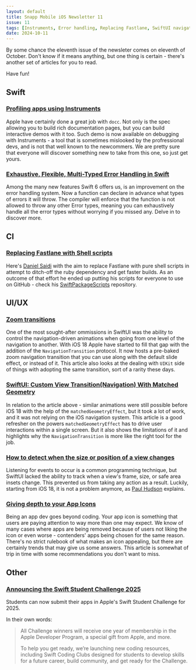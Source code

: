 ```yaml
---
layout: default
title: Snapp Mobile iOS Newsletter 11
issue: 11
tags: [Instruments, Error handling, Replacing Fastlane, SwiftUI navigation and geometry transitions]
date: 2024-10-11
---
```


By some chance the eleventh issue of the newsleter comes on eleventh of October. Don't know if it means anything, but one thing is certain - there's another set of articles for you to read.

Have fun!

## Swift

### [Profiling apps using Instruments](https://developer.apple.com/tutorials/instruments)

Apple have certainly done a great job with `docc`. Not only is the spec allowing you to build rich documentation pages, but you can build interactive demos with it too. Such demo is now available on debugging with Instruments - a tool that is sometimes mislooked by the profressional devs, and is not that well known to the newcommers. We are pretty sure that everyone will discover something new to take from this one, so just get yours.

### [Exhaustive, Flexible, Multi-Typed Error Handling in Swift](https://dandylyons.github.io/posts/typed-error-handling/)

Among the many new features Swift 6 offers us, is an improvement on the error handling system. Now a function can declare in advance what types of errors it will throw. The compiler will enforce that the function is not allowed to throw any other Error types, meaning you can exhaustively handle all the error types without worrying if you missed any. Delve in to discover more.

## CI

### [Replacing Fastlane with Shell scripts](https://danielsaidi.com/blog/2024/10/03/replacing-fastlane-with-shell-scripts)

Here's [Daniel Saidi](https://mastodon.social/@danielsaidi) with the aim to replace Fastlane with pure shell scripts in attempt to ditch-off the ruby dependency and get faster builds. As an outcome of that effort he ended up putting his scripts for everyone to use on GitHub - check his [SwiftPackageScripts](https://github.com/danielsaidi/SwiftPackageScripts) repository.

## UI/UX

### [Zoom transitions](https://douglashill.co/zoom-transitions/)

One of the most sought-after ommissions in SwiftUI was the ability to control the navigation-driven animations when going from one level of the navigation to another. With iOS 18 Apple have started to fill that gap with the addition of the `NavigationTransition` protocol. It now hosts a pre-baked zoom navigation transition that you can use along with the default slide effect, or instead of it. This article also looks at the dealing with `UIKit` side of things with adopting the same transition, sort of a rarity these days.

### [SwiftUI: Custom View Transition(Navigation) With Matched Geometry](https://blog.stackademic.com/swiftui-custom-view-transition-nav-with-matched-geometry-032552356fc5)

In relation to the article above - similar animations were still possible before iOS 18 with the help of the `matchedGeometryEffect`, but it took a lot of work, and it was not relying on the iOS navigation system. This article is a good refresher on the powers `matchedGeometryEffect` has to drive user interactions within a single screen. But it also shows the limitations of it and highlights why the `NavigationTransition` is more like the right tool for the job.

### [How to detect when the size or position of a view changes](https://www.hackingwithswift.com/quick-start/swiftui/how-to-detect-when-the-size-or-position-of-a-view-changes)

Listening for events to occur is a common programming technique, but SwiftUI lacked the ability to track when a view's frame, size, or safe area insets change. This prevented us from taking any action as a result. Luckily, starting from iOS 18, it is not a problem anymore, as [Paul Hudson](https://mastodon.social/@twostraws) explains.

### [Giving depth to your App Icons](https://www.createwithswift.com/giving-depth-to-your-app-icons/)

Being an app dev goes beyond coding. Your app icon is something that users are paying attention to way more than one may expect. We know of many cases where apps are being removed because of users not liking the icon or even worse - contenders' apps being chosen for the same reason. There's no strict rulebook of what makes an icon appealing, but there are certainly trends that may give us some answers. This article is somewhat of trip in time with some recommendations you don't want to miss.

## Other

### [Announcing the Swift Student Challenge 2025](https://developer.apple.com/news/?id=hu2iq38q)

Students can now submit their apps in Apple's Swift Student Challenge for 2025. 

In their own words:
> All Challenge winners will receive one year of membership in the Apple Developer Program, a special gift from Apple, and more.
>
> To help you get ready, we’re launching new coding resources, including Swift Coding Clubs designed for students to develop skills for a future career, build community, and get ready for the Challenge.